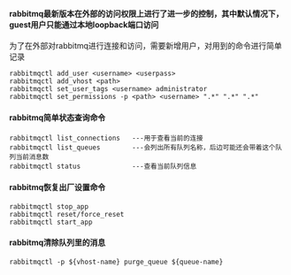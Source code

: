 ﻿#### rabbitmq最新版本在外部的访问权限上进行了进一步的控制，其中默认情况下，guest用户只能通过本地loopback端口访问
 <!--more-->  
为了在外部对rabbitmq进行连接和访问，需要新增用户，对用到的命令进行简单记录
```
rabbitmqctl add_user <username> <userpass>
rabbitmqctl add_vhost <path>
rabbitmqctl set_user_tags <username> administrator
rabbitmqctl set_permissions -p <path> <username> ".*" ".*" ".*"
```
#### rabbitmq简单状态查询命令
```
rabbitmqctl list_connections   ---用于查看当前的连接
rabbitmqctl list_queues        ---会列出所有队列名称，后边可能还会带着这个队列当前消息数
rabbitmqctl status             ---查看当前队列信息
```
#### rabbitmq恢复出厂设置命令
```
rabbitmqctl stop_app
rabbitmqctl reset/force_reset
rabbitmqctl start_app
```
#### rabbitmq清除队列里的消息
```
rabbitmqctl -p ${vhost-name} purge_queue ${queue-name}
```
